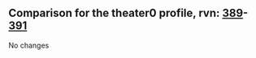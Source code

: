 ## Comparison for the theater0 profile, rvn: [389](https://github.com/PRO100KatYT/FortniteProfileRevisions/tree/main/profiles/theater0/389%20theater0.json)-[391](https://github.com/PRO100KatYT/FortniteProfileRevisions/tree/main/profiles/theater0/391%20theater0.json)

No changes
